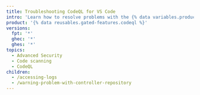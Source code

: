 ```yaml
---
title: Troubleshooting CodeQL for VS Code
intro: 'Learn how to resolve problems with the {% data variables.product.prodname_codeql %} extension for {% data variables.product.prodname_vscode %}.'
product: '{% data reusables.gated-features.codeql %}'
versions:
  fpt: '*'
  ghec: '*'
  ghes: '*'
topics:
  - Advanced Security
  - Code scanning
  - CodeQL
children:
  - /accessing-logs
  - /warning-problem-with-controller-repository
---
```

